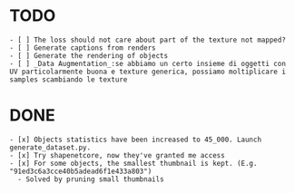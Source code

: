 # TODO

    - [ ] The loss should not care about part of the texture not mapped?
    - [ ] Generate captions from renders
    - [ ] Generate the rendering of objects
    - [ ] _Data Augmentation_:se abbiamo un certo insieme di oggetti con UV particolarmente buona e texture generica, possiamo moltiplicare i samples scambiando le texture

# DONE

    - [x] Objects statistics have been increased to 45_000. Launch generate_dataset.py.
    - [x] Try shapenetcore, now they've granted me access
    - [x] For some objects, the smallest thumbnail is kept. (E.g. "91ed3c6a3cce40b5adead6f1e433a803")
      - Solved by pruning small thumbnails
